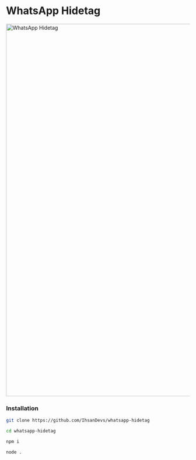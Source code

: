 # WhatsApp Hidetag

<img width="1018" alt="WhatsApp Hidetag" src="https://github.com/IhsanDevs/whatsapp-hidetag/assets/66362682/3b0d925f-4b93-4356-8b53-560a043561c9">

### Installation

```bash
git clone https://github.com/IhsanDevs/whatsapp-hidetag
```

```bash
cd whatsapp-hidetag
```

```bash
npm i
```

```bash
node .
```
